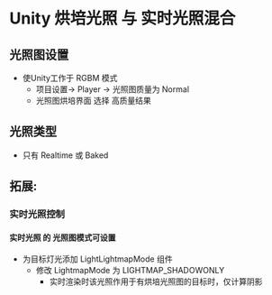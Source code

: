 # Unity 烘培光照 与 实时光照混合

## 光照图设置

* 使Unity工作于 RGBM 模式
  * 项目设置-> Player -> 光照图质量为 Normal
  * 光照图烘培界面 选择 高质量结果

## 光照类型

* 只有 Realtime 或 Baked

## 拓展:

### 实时光照控制

#### 实时光照 的 光照图模式可设置

* 为目标灯光添加 LightLightmapMode 组件
  * 修改 LightmapMode 为 LIGHTMAP_SHADOWONLY
    * 实时渲染时该光照作用于有烘培光照图的目标时，仅计算阴影